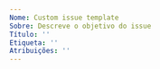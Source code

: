 ```yaml
---
Nome: Custom issue template
Sobre: Descreve o objetivo do issue
Título: ''
Etiqueta: ''
Atribuições: ''
---
```



